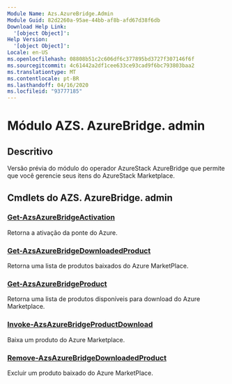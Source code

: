 ```yaml
---
Module Name: Azs.AzureBridge.Admin
Module Guid: 82d2260a-95ae-44bb-af8b-afd67d38f6db
Download Help Link:
  '[object Object]': 
Help Version:
  '[object Object]': 
Locale: en-US
ms.openlocfilehash: 08808b51c2c606df6c377895bd3727f307146f6f
ms.sourcegitcommit: 4c61442a2df1cee633ce93cad9f6bc793803baa2
ms.translationtype: MT
ms.contentlocale: pt-BR
ms.lasthandoff: 04/16/2020
ms.locfileid: "93777185"
---
```

# Módulo AZS. AzureBridge. admin
## Descritivo
Versão prévia do módulo do operador AzureStack AzureBridge que permite que você gerencie seus itens do AzureStack Marketplace.

## Cmdlets do AZS. AzureBridge. admin
### [Get-AzsAzureBridgeActivation](Get-AzsAzureBridgeActivation.md)
Retorna a ativação da ponte do Azure.

### [Get-AzsAzureBridgeDownloadedProduct](Get-AzsAzureBridgeDownloadedProduct.md)
Retorna uma lista de produtos baixados do Azure MarketPlace.

### [Get-AzsAzureBridgeProduct](Get-AzsAzureBridgeProduct.md)
Retorna uma lista de produtos disponíveis para download do Azure Marketplace.

### [Invoke-AzsAzureBridgeProductDownload](Invoke-AzsAzureBridgeProductDownload.md)
Baixa um produto do Azure Marketplace.

### [Remove-AzsAzureBridgeDownloadedProduct](Remove-AzsAzureBridgeDownloadedProduct.md)
Excluir um produto baixado do Azure MarketPlace.

